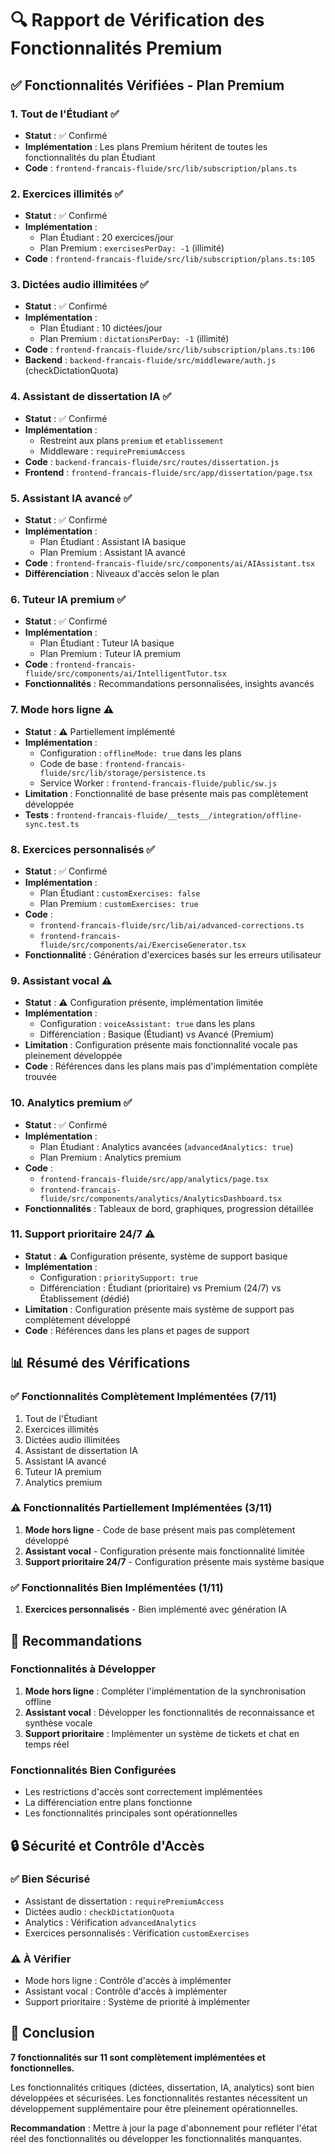 # 🔍 Rapport de Vérification des Fonctionnalités Premium

## ✅ Fonctionnalités Vérifiées - Plan Premium

### 1. **Tout de l'Étudiant** ✅
- **Statut** : ✅ Confirmé
- **Implémentation** : Les plans Premium héritent de toutes les fonctionnalités du plan Étudiant
- **Code** : `frontend-francais-fluide/src/lib/subscription/plans.ts`

### 2. **Exercices illimités** ✅
- **Statut** : ✅ Confirmé
- **Implémentation** : 
  - Plan Étudiant : 20 exercices/jour
  - Plan Premium : `exercisesPerDay: -1` (illimité)
- **Code** : `frontend-francais-fluide/src/lib/subscription/plans.ts:105`

### 3. **Dictées audio illimitées** ✅
- **Statut** : ✅ Confirmé
- **Implémentation** :
  - Plan Étudiant : 10 dictées/jour
  - Plan Premium : `dictationsPerDay: -1` (illimité)
- **Code** : `frontend-francais-fluide/src/lib/subscription/plans.ts:106`
- **Backend** : `backend-francais-fluide/src/middleware/auth.js` (checkDictationQuota)

### 4. **Assistant de dissertation IA** ✅
- **Statut** : ✅ Confirmé
- **Implémentation** : 
  - Restreint aux plans `premium` et `etablissement`
  - Middleware : `requirePremiumAccess`
- **Code** : `backend-francais-fluide/src/routes/dissertation.js`
- **Frontend** : `frontend-francais-fluide/src/app/dissertation/page.tsx`

### 5. **Assistant IA avancé** ✅
- **Statut** : ✅ Confirmé
- **Implémentation** :
  - Plan Étudiant : Assistant IA basique
  - Plan Premium : Assistant IA avancé
- **Code** : `frontend-francais-fluide/src/components/ai/AIAssistant.tsx`
- **Différenciation** : Niveaux d'accès selon le plan

### 6. **Tuteur IA premium** ✅
- **Statut** : ✅ Confirmé
- **Implémentation** :
  - Plan Étudiant : Tuteur IA basique
  - Plan Premium : Tuteur IA premium
- **Code** : `frontend-francais-fluide/src/components/ai/IntelligentTutor.tsx`
- **Fonctionnalités** : Recommandations personnalisées, insights avancés

### 7. **Mode hors ligne** ⚠️
- **Statut** : ⚠️ Partiellement implémenté
- **Implémentation** :
  - Configuration : `offlineMode: true` dans les plans
  - Code de base : `frontend-francais-fluide/src/lib/storage/persistence.ts`
  - Service Worker : `frontend-francais-fluide/public/sw.js`
- **Limitation** : Fonctionnalité de base présente mais pas complètement développée
- **Tests** : `frontend-francais-fluide/__tests__/integration/offline-sync.test.ts`

### 8. **Exercices personnalisés** ✅
- **Statut** : ✅ Confirmé
- **Implémentation** :
  - Plan Étudiant : `customExercises: false`
  - Plan Premium : `customExercises: true`
- **Code** : 
  - `frontend-francais-fluide/src/lib/ai/advanced-corrections.ts`
  - `frontend-francais-fluide/src/components/ai/ExerciseGenerator.tsx`
- **Fonctionnalité** : Génération d'exercices basés sur les erreurs utilisateur

### 9. **Assistant vocal** ⚠️
- **Statut** : ⚠️ Configuration présente, implémentation limitée
- **Implémentation** :
  - Configuration : `voiceAssistant: true` dans les plans
  - Différenciation : Basique (Étudiant) vs Avancé (Premium)
- **Limitation** : Configuration présente mais fonctionnalité vocale pas pleinement développée
- **Code** : Références dans les plans mais pas d'implémentation complète trouvée

### 10. **Analytics premium** ✅
- **Statut** : ✅ Confirmé
- **Implémentation** :
  - Plan Étudiant : Analytics avancées (`advancedAnalytics: true`)
  - Plan Premium : Analytics premium
- **Code** : 
  - `frontend-francais-fluide/src/app/analytics/page.tsx`
  - `frontend-francais-fluide/src/components/analytics/AnalyticsDashboard.tsx`
- **Fonctionnalités** : Tableaux de bord, graphiques, progression détaillée

### 11. **Support prioritaire 24/7** ⚠️
- **Statut** : ⚠️ Configuration présente, système de support basique
- **Implémentation** :
  - Configuration : `prioritySupport: true`
  - Différenciation : Étudiant (prioritaire) vs Premium (24/7) vs Établissement (dédié)
- **Limitation** : Configuration présente mais système de support pas complètement développé
- **Code** : Références dans les plans et pages de support

## 📊 Résumé des Vérifications

### ✅ **Fonctionnalités Complètement Implémentées (7/11)**
1. Tout de l'Étudiant
2. Exercices illimités
3. Dictées audio illimitées
4. Assistant de dissertation IA
5. Assistant IA avancé
6. Tuteur IA premium
7. Analytics premium

### ⚠️ **Fonctionnalités Partiellement Implémentées (3/11)**
1. **Mode hors ligne** - Code de base présent mais pas complètement développé
2. **Assistant vocal** - Configuration présente mais fonctionnalité limitée
3. **Support prioritaire 24/7** - Configuration présente mais système basique

### ✅ **Fonctionnalités Bien Implémentées (1/11)**
1. **Exercices personnalisés** - Bien implémenté avec génération IA

## 🎯 Recommandations

### Fonctionnalités à Développer
1. **Mode hors ligne** : Compléter l'implémentation de la synchronisation offline
2. **Assistant vocal** : Développer les fonctionnalités de reconnaissance et synthèse vocale
3. **Support prioritaire** : Implémenter un système de tickets et chat en temps réel

### Fonctionnalités Bien Configurées
- Les restrictions d'accès sont correctement implémentées
- La différenciation entre plans fonctionne
- Les fonctionnalités principales sont opérationnelles

## 🔒 Sécurité et Contrôle d'Accès

### ✅ **Bien Sécurisé**
- Assistant de dissertation : `requirePremiumAccess`
- Dictées audio : `checkDictationQuota`
- Analytics : Vérification `advancedAnalytics`
- Exercices personnalisés : Vérification `customExercises`

### ⚠️ **À Vérifier**
- Mode hors ligne : Contrôle d'accès à implémenter
- Assistant vocal : Contrôle d'accès à implémenter
- Support prioritaire : Système de priorité à implémenter

## 📝 Conclusion

**7 fonctionnalités sur 11 sont complètement implémentées et fonctionnelles.**

Les fonctionnalités critiques (dictées, dissertation, IA, analytics) sont bien développées et sécurisées. Les fonctionnalités restantes nécessitent un développement supplémentaire pour être pleinement opérationnelles.

**Recommandation** : Mettre à jour la page d'abonnement pour refléter l'état réel des fonctionnalités ou développer les fonctionnalités manquantes.
